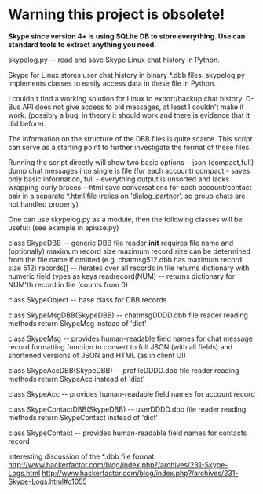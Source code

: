 Warning this project is obsolete!
=================================

**Skype since version 4+ is using SQLite DB to store everything. Use can standard tools to extract anything you need.**

skypelog.py -- read and save Skype Linux chat history in Python.

Skype for Linux stores user chat history in binary *.dbb files.
skypelog.py implements classes to easily access data in these file in Python.

I couldn't find a working solution for Linux to export/backup chat history.
D-Bus API does not give access to old messages, at least I couldn't make it work.
(possibly a bug, in theory it should work and there is evidence that it did before).

The information on the structure of the DBB files is quite scarce. This script
can serve as a starting point to further investigate the format of these files.

Running the script directly will show two basic options
 --json {compact,full} dump chat messages into single js file (for each account)
        compact - saves only basic information, full - everything
        output is unsorted and lacks wrapping curly braces
 --html save conversations for each account/contact pair in a separate *.html file
        (relies on 'dialog_partner', so group chats are not handled properly)

One can use skypelog.py as a module, then the following classes will be useful:
(see example in apiuse.py)

class SkypeDBB -- generic DBB file reader
    __init__ requires file name and (optionally) maximum record size
        maximum record size can be determined from the file name if omitted
        (e.g. chatmsg512.dbb has maximum record size 512)
    records() -- iterates over all records in file
        returns dictionary with numeric field types as keys
    readrecord(NUM) -- returns dictionary for NUM'th record in file (counts from 0)

class SkypeObject -- base class for DBB records

class SkypeMsgDBB(SkypeDBB) -- chatmsgDDDD.dbb file reader
    reading methods return SkypeMsg instead of 'dict'

class SkypeMsg -- provides human-readable field names for chat message record
    formatting function to convert to full JSON (with all fields)
    and shortened versions of JSON and HTML (as in client UI)

class SkypeAccDBB(SkypeDBB) -- profileDDDD.dbb file reader
    reading methods return SkypeAcc instead of 'dict'

class SkypeAcc -- provides human-readable field names for account record

class SkypeContactDBB(SkypeDBB) -- userDDDD.dbb file reader
    reading methods return SkypeContact instead of 'dict'

class SkypeContact -- provides human-readable field names for contacts record


Interesting discussion of the *.dbb file format:
    http://www.hackerfactor.com/blog/index.php?/archives/231-Skype-Logs.html
    http://www.hackerfactor.com/blog/index.php?/archives/231-Skype-Logs.html#c1055

